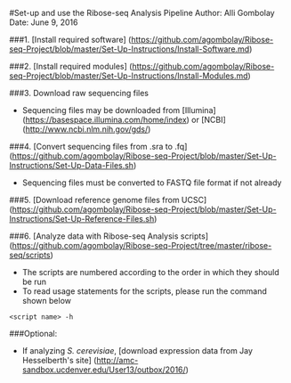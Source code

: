 #Set-up and use the Ribose-seq Analysis Pipeline
Author: Alli Gombolay  
Date: June 9, 2016

###1. [Install required software] (https://github.com/agombolay/Ribose-seq-Project/blob/master/Set-Up-Instructions/Install-Software.md)

###2. [Install required modules] (https://github.com/agombolay/Ribose-seq-Project/blob/master/Set-Up-Instructions/Install-Modules.md)

###3. Download raw sequencing files
* Sequencing files may be downloaded from [Illumina] (https://basespace.illumina.com/home/index) or [NCBI] (http://www.ncbi.nlm.nih.gov/gds/)

###4. [Convert sequencing files from .sra to .fq] (https://github.com/agombolay/Ribose-seq-Project/blob/master/Set-Up-Instructions/Set-Up-Data-Files.sh)
* Sequencing files must be converted to FASTQ file format if not already

###5. [Download reference genome files from UCSC] (https://github.com/agombolay/Ribose-seq-Project/blob/master/Set-Up-Instructions/Set-Up-Reference-Files.sh)

###6. [Analyze data with Ribose-seq Analysis scripts] (https://github.com/agombolay/Ribose-seq-Project/tree/master/ribose-seq/scripts)
* The scripts are numbered according to the order in which they should be run
* To read usage statements for the scripts, please run the command shown below
```
<script name> -h
```

###Optional:
* If analyzing *S. cerevisiae*, [download expression data from Jay Hesselberth's site] (http://amc-sandbox.ucdenver.edu/User13/outbox/2016/)
